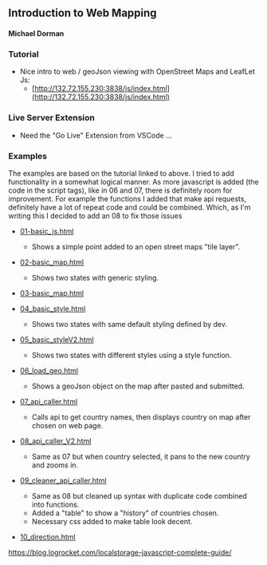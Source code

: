 ## Introduction to Web Mapping
#### Michael Dorman

### Tutorial

- Nice intro to web / geoJson viewing with OpenStreet Maps and LeafLet Js: 
  - [http://132.72.155.230:3838/js/index.html](http://132.72.155.230:3838/js/index.html)

### Live Server Extension

- Need the "Go Live" Extension from VSCode ... 

### Examples

The examples are based on the tutorial linked to above. I tried to add functionality in a somewhat logical manner. As more javascript is added (the code in the script tags), like in 06 and 07, there is definitely room for improvement. For example the functions I added that make api requests, definitely have a lot of repeat code and could be combined. Which, as I'm writing this I decided to add an 08 to fix those issues

- [01-basic_js.html](https://github.com/rugbyprof/4553-Spatial-DS/blob/master/Lectures/10_WebView/01_basic_js.html)
  - Shows a simple point added to an open street maps "tile layer". 
- [02-basic_map.html](https://github.com/rugbyprof/4553-Spatial-DS/blob/master/Lectures/10_WebView/02_basic_map.html)
  - Shows two states with generic styling. 
- [03-basic_map.html](https://github.com/rugbyprof/4553-Spatial-DS/blob/master/Lectures/10_WebView/03_basic_map.html)

- [04_basic_style.html](https://github.com/rugbyprof/4553-Spatial-DS/blob/master/Lectures/10_WebView/04_basic_style.html) 
  - Shows two states with same default styling defined by dev. 
- [05_basic_styleV2.html](https://github.com/rugbyprof/4553-Spatial-DS/blob/master/Lectures/10_WebView/05_basic_styleV2.html) 
  - Shows two states with different styles using a style function.
- [06_load_geo.html](https://github.com/rugbyprof/4553-Spatial-DS/blob/master/Lectures/10_WebView/06_load_geo.html) 
  - Shows a geoJson object on the map after pasted and submitted.
- [07_api_caller.html](https://github.com/rugbyprof/4553-Spatial-DS/blob/master/Lectures/10_WebView/07_api_caller.html)  
  - Calls api to get country names, then displays country on map after chosen on web page.
- [08_api_caller_V2.html](https://github.com/rugbyprof/4553-Spatial-DS/blob/master/Lectures/10_WebView/08_api_caller_v2.html)  
  - Same as 07 but when country selected, it pans to the new country and zooms in.
- [09_cleaner_api_caller.html](https://github.com/rugbyprof/4553-Spatial-DS/blob/master/Lectures/10_WebView/09_cleaner_api_caller.html)  
  - Same as 08 but cleaned up syntax with duplicate code combined into functions.  
  - Added a "table" to show a "history" of countries chosen.
  - Necessary css added to make table look decent.
- [10_direction.html](https://github.com/rugbyprof/4553-Spatial-DS/blob/master/Lectures/10_WebView/10_direction.html)  

https://blog.logrocket.com/localstorage-javascript-complete-guide/